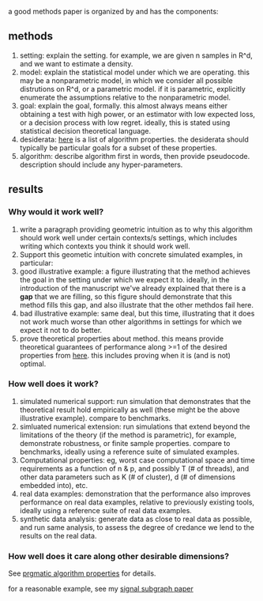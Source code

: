 a good methods paper is organized by and has the components:



## methods

1. setting: explain the setting.  for example, we are given n samples in R^d, and we want to estimate a density.
1. model: explain the statistical model under which we are operating.  this may be a nonparametric model, in which we consider all possible distrutions on R^d, or a parametric model. if it is parametric, explicitly enumerate the assumptions relative to the nonparametric model.
1. goal: explain the goal, formally.  this almost always means either obtaining a test with high power, 
or an estimator with low expected loss, or a decision process with low regret.  ideally, this is stated using statistical decision theoretical language.
1. desiderata: [here](https://github.com/neurodata/checklists/blob/master/algorithm_properties.md) is a list of algorithm properties.  the desiderata should typically be particular goals for a subset of these properties.
1. algorithm: describe algorithm first in words, then provide pseudocode. description should include any hyper-parameters.


## results

### Why would it work well?

1. write a paragraph providing geometric intuition as to why this algorithm should work well under certain contexts/s settings, which includes writing which contexts you think it should work well.  
1. Support this geometic intuition with concrete simulated examples, in particular: 
  1. good illustrative example: a figure illustrating that the method achieves the goal in the setting under which we expect it to.  ideally, in the introduction of the manuscript we've already explained that there is a **gap** that we are filling, so this figure should demonstrate that this method fills this gap, and also illustrate that the other methdos fail here.
  1. bad illustrative example: same deal, but this time, illustrating that it does not work much worse than other algorithms in settings for which we expect it not to do better.
1. prove theoretical properties about method. this means provide theoretical guarantees of performance along >=1 of the desired properties from [here](https://github.com/neurodata/checklists/blob/master/algorithm_properties.md). this includes proving when it is (and is not) optimal.


### How well does it work?


1. simulated numerical support: run simulation that demonstrates that the theoretical result hold empirically as well (these might be the above illustrative example). compare to benchmarks.
1. simluated numerical extension: run simulations that extend beyond the limitations of the theory (if the method is parametric), for example, demonstrate robustness, or finite sample properties. compare to benchmarks, ideally using a reference suite of simulated examples.
1. Computational properties: eg, worst case computational space and time requirements as a function of n & p, and possibly T (# of threads), and other data parameters such as K (# of cluster), d (# of dimensions embedded into), etc.
1. real data examples: demonstration that the performance also improves performance on real data examples, relative to previously existing tools, ideally using a reference suite of real data examples. 
1. synthetic data analysis: generate data as close to real data as possible, and run same analysis, to assess the degree of credance we lend to the results on the real data.


### How well does it care along other desirable dimensions?


See [prgmatic algorithm properties](https://github.com/neurodata/checklists/blob/master/algorithm_properties.md#pragmatic-properties) for  details.


for a reasonable example, see my [signal subgraph paper](http://ieeexplore.ieee.org/document/6341752/)
